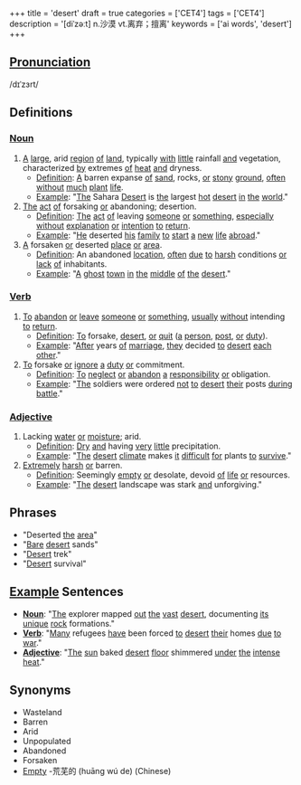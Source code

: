 +++
title = 'desert'
draft = true
categories = ['CET4']
tags = ['CET4']
description = '[diˈzəːt] n.沙漠 vt.离弃；擅离'
keywords = ['ai words', 'desert']
+++

## [Pronunciation](/en/post/pronunciation/)
/dɪˈzɜrt/

## Definitions
### [Noun](/en/post/noun/)
1. [A](/en/post/a/) [large](/en/post/large/), arid [region](/en/post/region/) [of](/en/post/of/) [land](/en/post/land/), typically [with](/en/post/with/) [little](/en/post/little/) rainfall [and](/en/post/and/) vegetation, characterized [by](/en/post/by/) extremes [of](/en/post/of/) [heat](/en/post/heat/) [and](/en/post/and/) dryness.
   - [Definition](/en/post/definition/): [A](/en/post/a/) barren expanse [of](/en/post/of/) [sand](/en/post/sand/), rocks, [or](/en/post/or/) [stony](/en/post/stony/) [ground](/en/post/ground/), [often](/en/post/often/) [without](/en/post/without/) [much](/en/post/much/) [plant](/en/post/plant/) [life](/en/post/life/).
   - [Example](/en/post/example/): "[The](/en/post/the/) Sahara [Desert](/en/post/desert/) is [the](/en/post/the/) largest [hot](/en/post/hot/) [desert](/en/post/desert/) [in](/en/post/in/) [the](/en/post/the/) [world](/en/post/world/)."
2. [The](/en/post/the/) [act](/en/post/act/) [of](/en/post/of/) forsaking [or](/en/post/or/) abandoning; desertion.
   - [Definition](/en/post/definition/): [The](/en/post/the/) [act](/en/post/act/) [of](/en/post/of/) leaving [someone](/en/post/someone/) [or](/en/post/or/) [something](/en/post/something/), [especially](/en/post/especially/) [without](/en/post/without/) [explanation](/en/post/explanation/) [or](/en/post/or/) [intention](/en/post/intention/) [to](/en/post/to/) [return](/en/post/return/).
   - [Example](/en/post/example/): "[He](/en/post/he/) deserted [his](/en/post/his/) [family](/en/post/family/) [to](/en/post/to/) [start](/en/post/start/) [a](/en/post/a/) [new](/en/post/new/) [life](/en/post/life/) [abroad](/en/post/abroad/)."
3. [A](/en/post/a/) forsaken [or](/en/post/or/) deserted [place](/en/post/place/) [or](/en/post/or/) [area](/en/post/area/).
   - [Definition](/en/post/definition/): An abandoned [location](/en/post/location/), [often](/en/post/often/) [due](/en/post/due/) [to](/en/post/to/) [harsh](/en/post/harsh/) conditions [or](/en/post/or/) [lack](/en/post/lack/) [of](/en/post/of/) inhabitants.
   - [Example](/en/post/example/): "[A](/en/post/a/) [ghost](/en/post/ghost/) [town](/en/post/town/) [in](/en/post/in/) [the](/en/post/the/) [middle](/en/post/middle/) [of](/en/post/of/) [the](/en/post/the/) [desert](/en/post/desert/)."

### [Verb](/en/post/verb/)
1. [To](/en/post/to/) [abandon](/en/post/abandon/) [or](/en/post/or/) [leave](/en/post/leave/) [someone](/en/post/someone/) [or](/en/post/or/) [something](/en/post/something/), [usually](/en/post/usually/) [without](/en/post/without/) intending [to](/en/post/to/) [return](/en/post/return/).
   - [Definition](/en/post/definition/): [To](/en/post/to/) forsake, [desert](/en/post/desert/), [or](/en/post/or/) [quit](/en/post/quit/) ([a](/en/post/a/) [person](/en/post/person/), [post](/en/post/post/), [or](/en/post/or/) [duty](/en/post/duty/)).
   - [Example](/en/post/example/): "[After](/en/post/after/) years [of](/en/post/of/) [marriage](/en/post/marriage/), [they](/en/post/they/) decided [to](/en/post/to/) [desert](/en/post/desert/) [each](/en/post/each/) [other](/en/post/other/)."
2. [To](/en/post/to/) forsake [or](/en/post/or/) [ignore](/en/post/ignore/) [a](/en/post/a/) [duty](/en/post/duty/) [or](/en/post/or/) commitment.
   - [Definition](/en/post/definition/): [To](/en/post/to/) [neglect](/en/post/neglect/) [or](/en/post/or/) [abandon](/en/post/abandon/) [a](/en/post/a/) [responsibility](/en/post/responsibility/) [or](/en/post/or/) obligation.
   - [Example](/en/post/example/): "[The](/en/post/the/) soldiers were ordered [not](/en/post/not/) [to](/en/post/to/) [desert](/en/post/desert/) [their](/en/post/their/) posts [during](/en/post/during/) [battle](/en/post/battle/)."

### [Adjective](/en/post/adjective/)
1. Lacking [water](/en/post/water/) [or](/en/post/or/) [moisture](/en/post/moisture/); arid.
   - [Definition](/en/post/definition/): [Dry](/en/post/dry/) [and](/en/post/and/) having [very](/en/post/very/) [little](/en/post/little/) precipitation.
   - [Example](/en/post/example/): "[The](/en/post/the/) [desert](/en/post/desert/) [climate](/en/post/climate/) makes [it](/en/post/it/) [difficult](/en/post/difficult/) [for](/en/post/for/) plants [to](/en/post/to/) [survive](/en/post/survive/)."
2. [Extremely](/en/post/extremely/) [harsh](/en/post/harsh/) [or](/en/post/or/) barren.
   - [Definition](/en/post/definition/): Seemingly [empty](/en/post/empty/) [or](/en/post/or/) desolate, devoid [of](/en/post/of/) [life](/en/post/life/) [or](/en/post/or/) resources.
   - [Example](/en/post/example/): "[The](/en/post/the/) [desert](/en/post/desert/) landscape was stark [and](/en/post/and/) unforgiving."

## Phrases
- "Deserted [the](/en/post/the/) [area](/en/post/area/)"
- "[Bare](/en/post/bare/) [desert](/en/post/desert/) sands"
- "[Desert](/en/post/desert/) trek"
- "[Desert](/en/post/desert/) survival"

## [Example](/en/post/example/) Sentences
- **[Noun](/en/post/noun/)**: "[The](/en/post/the/) explorer mapped [out](/en/post/out/) [the](/en/post/the/) [vast](/en/post/vast/) [desert](/en/post/desert/), documenting [its](/en/post/its/) [unique](/en/post/unique/) [rock](/en/post/rock/) formations."
- **[Verb](/en/post/verb/)**: "[Many](/en/post/many/) refugees [have](/en/post/have/) been forced [to](/en/post/to/) [desert](/en/post/desert/) [their](/en/post/their/) homes [due](/en/post/due/) [to](/en/post/to/) [war](/en/post/war/)."
- **[Adjective](/en/post/adjective/)**: "[The](/en/post/the/) [sun](/en/post/sun/) baked [desert](/en/post/desert/) [floor](/en/post/floor/) shimmered [under](/en/post/under/) [the](/en/post/the/) [intense](/en/post/intense/) [heat](/en/post/heat/)."

## Synonyms
- Wasteland
- Barren
- Arid
- Unpopulated
- Abandoned
- Forsaken
- [Empty](/en/post/empty/)
-荒芜的 (huāng wú de) (Chinese)
